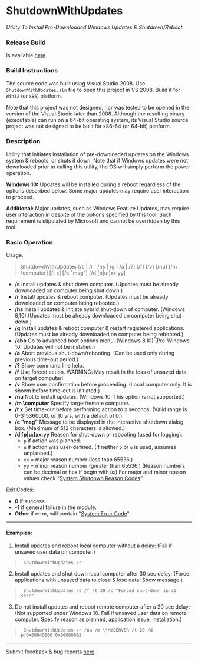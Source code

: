 # ShutdownWithUpdates
*Utility To Install Pre-Downloaded Windows Updates &amp; Shutdown/Reboot*

### Release Build

Is available [here](https://dennisbabkin.com/utilities/#ShutdownWithUpdates).

### Build Instructions

The source code was built using Visual Studio 2008. Use `ShutdownWithUpdates.sln` file to open this project in VS 2008. Build it for `Win32` (or `x86`) platform.

Note that this project was not designed, nor was tested to be opened in the version of the Visual Studio later than 2008. Although the resulting binary (executable) can run on a 64-bit operating system, its Visual Studio source project was not designed to be built for x86-64 (or 64-bit) platform.

### Description

Utility that initiates installation of pre-downloaded updates on the Windows system & reboots,
or shuts it down. Note that if Windows updates were not downloaded prior to calling this utility,
the OS will simply perform the power operation.

**Windows 10:** Updates will be installed during a reboot regardless of the options described below.
            Some major updates may require user interaction to proceed.

**Additional:** Major updates, such as Windows Feature Updates, may require user interaction in despite
            of the options specified by this tool. Such requirement is stipulated by Microsoft and
            cannot be overridden by this tool.

### Basic Operation

Usage:
> ShutdownWithUpdates [/s | /r | /hs | /g | /a | /?] [/f] [/v] [/nu] [/m \\computer] [/t x] [/c "msg"] [/d [p|u:]xx:yy]

-  **/s**    Install updates & shut down computer.
         (Updates must be already downloaded on computer being shut down.)
-  **/r**    Install updates & reboot computer.
         (Updates must be already downloaded on computer being rebooted.)
-  **/hs**   Install updates & initiate hybrid shut-down of computer. (Windows 8,10)
         (Updates must be already downloaded on computer being shut down.)
-  **/g**    Install updates & reboot computer & restart registered applications.
         (Updates must be already downloaded on computer being rebooted.)
-  **/abo**  Go to advanced boot options menu. (Windows 8,10)
         (Pre-Windows 10: Updates will not be installed.)
-  **/a**    Abort previous shut-down/rebooting.
         (Can be used only during previous time-out period.)
-  **/?**    Show command line help.
-  **/f**    Use forced action.
         WARNING: May result in the loss of unsaved data on target computer!
-  **/v**    Show user confirmation before proceeding.
         (Local computer only. It is shown before time-out is initiated.)
-  **/nu**   Not to install updates.
         (Windows 10: This option is not supported.)
-  **/m \\computer**    Specify target/remote computer.
-  **/t x**  Set time-out before performing action to x seconds.
         (Valid range is 0-315360000, or 10 yrs, with a default of 0.)
-  **/c "msg"**      Message to be displayed in the interactive shutdown dialog box.
                 (Maximum of 512 characters is allowed.)
-  **/d [p|u:]xx:yy**  Reason for shut-down or rebooting (used for logging):
   -  `p` if action was planned.
   -  `u` if action was user-defined.
      (If neither `p` or `u` is used, assumes unplanned.)
   -  `xx` = major reason number (less than 65536.)
   -  `yy` = minor reason number (greater than 65536.)
                        (Reason numbers can be decimal or hex if begin with `0x`)
        For major and minor reason values check "[System Shutdown Reason Codes](https://docs.microsoft.com/en-us/windows/desktop/shutdown/system-shutdown-reason-codes)".

Exit Codes:
- **0**      if success.
- **-1**     if general failure in the module.
- **Other**  if error, will contain "[System Error Code](https://docs.microsoft.com/en-us/windows/desktop/debug/system-error-codes)".

-------------

#### Examples:
1. Install updates and reboot local computer without a delay:
    (Fail if unsaved user data on computer.)

>      ShutdownWithUpdates /r

2. Install updates and shut down local computer after 30 sec delay:
    (Force applications with unsaved data to close & lose data! Show message.)

>      ShutdownWithUpdates /s /f /t 30 /c "Forced shut-down in 30 sec!"

3. Do not install updates and reboot remote computer after a 20 sec delay:
    (Not supported under Windows 10. Fail if unsaved user data on remote computer.
    Specify reason as planned, application issue, installation.)

>      ShutdownWithUpdates /r /nu /m \\MYSERVER /t 20 /d p:0x00040000:0x00000002


--------------


Submit feedback & bug reports [here](https://www.dennisbabkin.com/sfb/?what=info&name=ShutdownWithUpdates).


